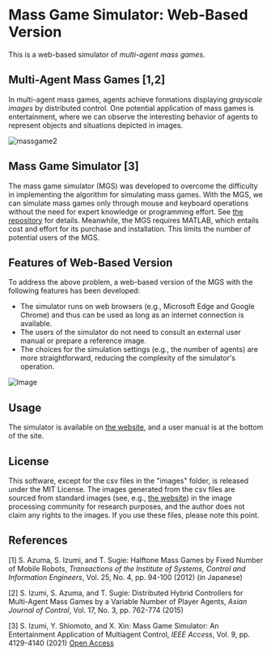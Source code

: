 # Mass Game Simulator: Web-Based Version
This is a web-based simulator of *multi-agent mass games*.

## Multi-Agent Mass Games [1,2]
In multi-agent mass games, agents achieve formations displaying *grayscale images* by distributed control. One potential application of mass games is entertainment, where we can observe the interesting behavior of agents to represent objects and situations depicted in images.

![massgame2](https://user-images.githubusercontent.com/76646096/103174110-d0357c00-48a2-11eb-9a4c-739cc3fa57c7.jpg)

## Mass Game Simulator [3]
The mass game simulator (MGS) was developed to overcome the difficulty in implementing the algorithm for simulating mass games. With the MGS, we can simulate mass games only through mouse and keyboard operations without the need for expert knowledge or programming effort. See [the repository](https://github.com/ShinsakuIzumi/Mass_Game_Simulator) for details.
Meanwhile, the MGS requires MATLAB, which entails cost and effort for its purchase and installation. This limits the number of potential users of the MGS.

## Features of Web-Based Version
To address the above problem, a web-based version of the MGS with the following features has been developed:
- The simulator runs on web browsers (e.g., Microsoft Edge and Google Chrome) and thus can be used as long as an internet connection is available. 
- The users of the simulator do not need to consult an external user manual or prepare a reference image. 
- The choices for the simulation settings (e.g., the number of agents) are more straightforward, reducing the complexity of the simulator's operation.

![Image](https://github.com/user-attachments/assets/899a0dd1-e53f-46d0-a76d-a03acfabc92f)

## Usage
The simulator is available on [the website](https://www.sceng.kochi-tech.ac.jp/izumi/MGS/MGS_web.html), and a user manual is at the bottom of the site.

## License
This software, except for the csv files in the "images" folder, is released under the MIT License. The images generated from the csv files are sourced from standard images (see, e.g., [the website](http://www.ess.ic.kanagawa-it.ac.jp/app_images_j.html)) in the image processing community for research purposes, and the author does not claim any rights to the images. If you use these files, please note this point.

## References
[1] S. Azuma, S. Izumi, and T. Sugie: Halftone Mass Games by Fixed Number of Mobile Robots, *Transactions of the Institute of Systems, Control and Information Engineers*, Vol. 25, No. 4, pp. 94-100 (2012) (in Japanese)

[2] S. Izumi, S. Azuma, and T. Sugie: Distributed Hybrid Controllers for Multi-Agent Mass Games by a Variable Number of Player Agents, *Asian Journal of Control*, Vol. 17, No. 3, pp. 762-774 (2015)

[3] S. Izumi, Y. Shiomoto, and X. Xin: Mass Game Simulator: An Entertainment Application of Multiagent Control, *IEEE Access*, Vol. 9, pp. 4129-4140 (2021) [Open Access](https://ieeexplore.ieee.org/document/9311128)
